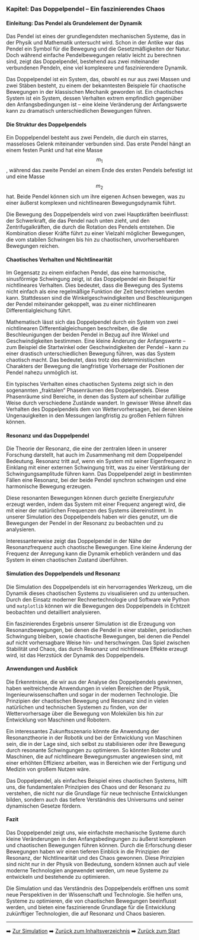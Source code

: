 ### Kapitel: Das Doppelpendel – Ein faszinierendes Chaos

#### Einleitung: Das Pendel als Grundelement der Dynamik

Das Pendel ist eines der grundlegendsten mechanischen Systeme, das in der Physik und Mathematik untersucht wird. Schon in der Antike war das Pendel ein Symbol für die Bewegung und die Gesetzmäßigkeiten der Natur. Doch während einfache Pendelbewegungen relativ leicht zu berechnen sind, zeigt das Doppelpendel, bestehend aus zwei miteinander verbundenen Pendeln, eine viel komplexere und faszinierendere Dynamik.

Das Doppelpendel ist ein System, das, obwohl es nur aus zwei Massen und zwei Stäben besteht, zu einem der bekanntesten Beispiele für chaotische Bewegungen in der klassischen Mechanik geworden ist. Ein chaotisches System ist ein System, dessen Verhalten extrem empfindlich gegenüber den Anfangsbedingungen ist – eine kleine Veränderung der Anfangswerte kann zu dramatisch unterschiedlichen Bewegungen führen. 

#### Die Struktur des Doppelpendels

Ein Doppelpendel besteht aus zwei Pendeln, die durch ein starres, masseloses Gelenk miteinander verbunden sind. Das erste Pendel hängt an einem festen Punkt und hat eine Masse $$m_1$$, während das zweite Pendel an einem Ende des ersten Pendels befestigt ist und eine Masse $$m_2$$ hat. Beide Pendel können sich um ihre eigenen Achsen bewegen, was zu einer äußerst komplexen und nichtlinearen Bewegungsdynamik führt.

Die Bewegung des Doppelpendels wird von zwei Hauptkräften beeinflusst: der Schwerkraft, die das Pendel nach unten zieht, und den Zentrifugalkräften, die durch die Rotation des Pendels entstehen. Die Kombination dieser Kräfte führt zu einer Vielzahl möglicher Bewegungen, die vom stabilen Schwingen bis hin zu chaotischen, unvorhersehbaren Bewegungen reichen.

#### Chaotisches Verhalten und Nichtlinearität

Im Gegensatz zu einem einfachen Pendel, das eine harmonische, sinusförmige Schwingung zeigt, ist das Doppelpendel ein Beispiel für nichtlineares Verhalten. Dies bedeutet, dass die Bewegung des Systems nicht einfach als eine regelmäßige Funktion der Zeit beschrieben werden kann. Stattdessen sind die Winkelgeschwindigkeiten und Beschleunigungen der Pendel miteinander gekoppelt, was zu einer nichtlinearen Differentialgleichung führt.

Mathematisch lässt sich das Doppelpendel durch ein System von zwei nichtlinearen Differentialgleichungen beschreiben, die die Beschleunigungen der beiden Pendel in Bezug auf ihre Winkel und Geschwindigkeiten bestimmen. Eine kleine Änderung der Anfangswerte – zum Beispiel die Startwinkel oder Geschwindigkeiten der Pendel – kann zu einer drastisch unterschiedlichen Bewegung führen, was das System chaotisch macht. Das bedeutet, dass trotz des deterministischen Charakters der Bewegung die langfristige Vorhersage der Positionen der Pendel nahezu unmöglich ist.

Ein typisches Verhalten eines chaotischen Systems zeigt sich in den sogenannten „fraktalen“ Phasenräumen des Doppelpendels. Diese Phasenräume sind Bereiche, in denen das System auf scheinbar zufällige Weise durch verschiedene Zustände wandert. In gewisser Weise ähnelt das Verhalten des Doppelpendels dem von Wettervorhersagen, bei denen kleine Ungenauigkeiten in den Messungen langfristig zu großen Fehlern führen können.
#### Resonanz und das Doppelpendel

Die Theorie der Resonanz, die eine der zentralen Ideen in unserer Forschung darstellt, hat auch im Zusammenhang mit dem Doppelpendel Bedeutung. Resonanz tritt auf, wenn ein System mit seiner Eigenfrequenz in Einklang mit einer externen Schwingung tritt, was zu einer Verstärkung der Schwingungsamplitude führen kann. Das Doppelpendel zeigt in bestimmten Fällen eine Resonanz, bei der beide Pendel synchron schwingen und eine harmonische Bewegung erzeugen.

Diese resonanten Bewegungen können durch gezielte Energiezufuhr erzeugt werden, indem das System mit einer Frequenz angeregt wird, die mit einer der natürlichen Frequenzen des Systems übereinstimmt. In unserer Simulation des Doppelpendels haben wir dies genutzt, um die Bewegungen der Pendel in der Resonanz zu beobachten und zu analysieren.

Interessanterweise zeigt das Doppelpendel in der Nähe der Resonanzfrequenz auch chaotische Bewegungen. Eine kleine Änderung der Frequenz der Anregung kann die Dynamik erheblich verändern und das System in einen chaotischen Zustand überführen.

#### Simulation des Doppelpendels und Resonanz

Die Simulation des Doppelpendels ist ein hervorragendes Werkzeug, um die Dynamik dieses chaotischen Systems zu visualisieren und zu untersuchen. Durch den Einsatz moderner Rechnertechnologie und Software wie Python und `matplotlib` können wir die Bewegungen des Doppelpendels in Echtzeit beobachten und detailliert analysieren.

Ein faszinierendes Ergebnis unserer Simulation ist die Erzeugung von Resonanzbewegungen, bei denen die Pendel in einer stabilen, periodischen Schwingung bleiben, sowie chaotische Bewegungen, bei denen die Pendel auf nicht vorhersagbare Weise hin- und herschwingen. Das Spiel zwischen Stabilität und Chaos, das durch Resonanz und nichtlineare Effekte erzeugt wird, ist das Herzstück der Dynamik des Doppelpendels.

#### Anwendungen und Ausblick

Die Erkenntnisse, die wir aus der Analyse des Doppelpendels gewinnen, haben weitreichende Anwendungen in vielen Bereichen der Physik, Ingenieurwissenschaften und sogar in der modernen Technologie. Die Prinzipien der chaotischen Bewegung und Resonanz sind in vielen natürlichen und technischen Systemen zu finden, von der Wettervorhersage über die Bewegung von Molekülen bis hin zur Entwicklung von Maschinen und Robotern.

Ein interessantes Zukunftsszenario könnte die Anwendung der Resonanztheorie in der Robotik und bei der Entwicklung von Maschinen sein, die in der Lage sind, sich selbst zu stabilisieren oder ihre Bewegung durch resonante Schwingungen zu optimieren. So könnten Roboter und Maschinen, die auf nichtlineare Bewegungsmuster angewiesen sind, mit einer erhöhten Effizienz arbeiten, was in Bereichen wie der Fertigung und Medizin von großem Nutzen wäre.

Das Doppelpendel, als einfaches Beispiel eines chaotischen Systems, hilft uns, die fundamentalen Prinzipien des Chaos und der Resonanz zu verstehen, die nicht nur die Grundlage für neue technische Entwicklungen bilden, sondern auch das tiefere Verständnis des Universums und seiner dynamischen Gesetze fördern.

#### Fazit

Das Doppelpendel zeigt uns, wie einfachste mechanische Systeme durch kleine Veränderungen in den Anfangsbedingungen zu äußerst komplexen und chaotischen Bewegungen führen können. Durch die Erforschung dieser Bewegungen haben wir einen tieferen Einblick in die Prinzipien der Resonanz, der Nichtlinearität und des Chaos gewonnen. Diese Prinzipien sind nicht nur in der Physik von Bedeutung, sondern können auch auf viele moderne Technologien angewendet werden, um neue Systeme zu entwickeln und bestehende zu optimieren.

Die Simulation und das Verständnis des Doppelpendels eröffnen uns somit neue Perspektiven in der Wissenschaft und Technologie. Sie helfen uns, Systeme zu optimieren, die von chaotischen Bewegungen beeinflusst werden, und bieten eine faszinierende Grundlage für die Entwicklung zukünftiger Technologien, die auf Resonanz und Chaos basieren.

---

➡️ [Zur Simulation](Doppelpendel.py)
➡️ [Zurück zum Inhaltsverzeichnis](README.md)
➡️ [Zurück zum Start](../README.md)
